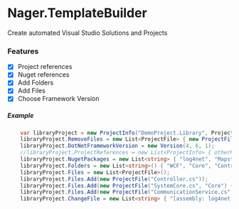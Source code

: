 Nager.TemplateBuilder
==========

Create automated Visual Studio Solutions and Projects

### Features
- [x] Project references
- [x] Nuget references
- [x] Add Folders
- [x] Add Files
- [x] Choose Framework Version

##### Example
```cs
	var libraryProject = new ProjectInfo("DemoProject.Library", ProjectTemplate.WindowsClassicDesktopClassLibrary);
	libraryProject.RemoveFiles = new List<ProjectFile> { new ProjectFile("Class1.cs") };
	libraryProject.DotNetFrameworkVersion = new Version(4, 6, 1);
	//libraryProject.ProjectReferences = new List<ProjectInfo> { otherProject };
	libraryProject.NugetPackages = new List<string> { "log4net", "Mapster", "System.ServiceModel.NetTcp", "System.Runtime.Serialization.Xml" };
	libraryProject.Folders = new List<string>() { "WCF", "Core", "Contract", "Model" };
	libraryProject.Files = new List<ProjectFile>();
	libraryProject.Files.Add(new ProjectFile("Controller.cs"));
	libraryProject.Files.Add(new ProjectFile("SystemCore.cs", "Core") { AddNamespaces = new List<string> { "OtherProject.Common.WCF", "OtherProject.Common.Factory" } });
	libraryProject.Files.Add(new ProjectFile("CommunicationService.cs", "WCF") { AddNamespaces = new List<string> { "OtherProject.Common.Model", "OtherProject.Common.WCF" } });
	libraryProject.ChangeFile = new List<string> { "[assembly: log4net.Config.XmlConfigurator(ConfigFile = \"log4net.config\", Watch = true)]" };
```

